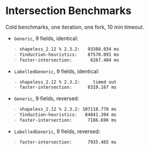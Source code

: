 # Intersection Benchmarks

Cold benchmarks, one iteration, one fork, 10 min timeout.

* `Generic`, 9 fields, identical:
  ```md
  - shapeless_2.12 % 2.3.2:   93388.034 ms
  - Yinduction-heuristics:    87578.091 ms
  - faster-intersection:       6267.404 ms
  ```

* `LabelledGeneric`, 9 fields, identical:
  ```md
  - shapeless_2.12 % 2.3.2:     timed out
  - faster-intersection:      8319.167 ms
  ```

* `Generic`, 9 fields, reversed:
  ```md
  - shapeless_2.12 % 2.3.2: 107118.778 ms
  - Yinduction-heuristics:   84841.394 ms
  - faster-intersection:      7186.696 ms
  ```

* `LabelledGeneric`, 9 fields, reversed:
  ```md
  - faster-intersection:      7935.465 ms
  ```
